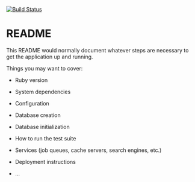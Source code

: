 [![Build Status](https://travis-ci.org/VoyagerFoundation/VoyagerNetwork.svg?branch=develop)](https://travis-ci.org/VoyagerFoundation/VoyagerNetwork)

# README

This README would normally document whatever steps are necessary to get the
application up and running.

Things you may want to cover:

* Ruby version

* System dependencies

* Configuration

* Database creation

* Database initialization

* How to run the test suite

* Services (job queues, cache servers, search engines, etc.)

* Deployment instructions

* ...
